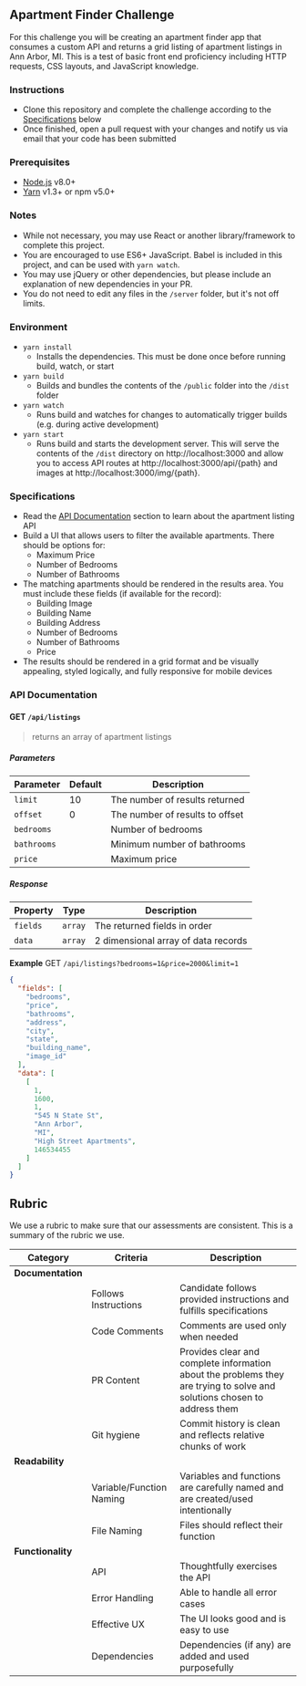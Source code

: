 

## Apartment Finder Challenge

For this challenge you will be creating an apartment finder app that consumes a custom API and returns a grid listing of apartment listings in Ann Arbor, MI. This is a test of basic front end proficiency including HTTP requests, CSS layouts, and JavaScript knowledge.

### Instructions

- Clone this repository and complete the challenge according to the [Specifications](#specifications) below
- Once finished, open a pull request with your changes and notify us via email that your code has been submitted

### Prerequisites

- [Node.js](https://nodejs.org/en/) v8.0+
- [Yarn](https://yarnpkg.com/en/docs/install) v1.3+ or npm v5.0+

### Notes

- While not necessary, you may use React or another library/framework to complete this project.
- You are encouraged to use ES6+ JavaScript. Babel is included in this project, and can be used with `yarn watch`.
- You may use jQuery or other dependencies, but please include an explanation of new dependencies in your PR.
- You do not need to edit any files in the `/server` folder, but it's not off limits.

### Environment

- `yarn install`
  - Installs the dependencies. This must be done once before running build, watch, or start
- `yarn build`
  - Builds and bundles the contents of the `/public` folder into the `/dist` folder
- `yarn watch`
  - Runs build and watches for changes to automatically trigger builds (e.g. during active development)
- `yarn start`
  - Runs build and starts the development server. This will serve the contents of the `/dist` directory on http://localhost:3000 and allow you to access API routes at http://localhost:3000/api/{path} and images at http://localhost:3000/img/{path}.

### Specifications

- Read the [API Documentation](#api-documentation) section to learn about the apartment listing API
- Build a UI that allows users to filter the available apartments. There should be options for:
  - Maximum Price
  - Number of Bedrooms
  - Number of Bathrooms
- The matching apartments should be rendered in the results area. You must include these fields (if available for the record):
  - Building Image
  - Building Name
  - Building Address
  - Number of Bedrooms
  - Number of Bathrooms
  - Price
- The results should be rendered in a grid format and be visually appealing, styled logically, and fully responsive for mobile devices

### API Documentation

#### GET `/api/listings`

> returns an array of apartment listings

##### Parameters

| Parameter   | Default | Description                     |
| ----------- | ------- | ------------------------------- |
| `limit`     | 10      | The number of results returned  |
| `offset`    | 0       | The number of results to offset |
| `bedrooms`  |         | Number of bedrooms              |
| `bathrooms` |         | Minimum number of bathrooms     |
| `price`     |         | Maximum price                   |

##### Response

| Property | Type    | Description                         |
| -------- | ------- | ----------------------------------- |
| `fields` | `array` | The returned fields in order        |
| `data`   | `array` | 2 dimensional array of data records |

**Example**
GET `/api/listings?bedrooms=1&price=2000&limit=1`

```json
{
  "fields": [
    "bedrooms",
    "price",
    "bathrooms",
    "address",
    "city",
    "state",
    "building_name",
    "image_id"
  ],
  "data": [
    [
      1,
      1600,
      1,
      "545 N State St",
      "Ann Arbor",
      "MI",
      "High Street Apartments",
      146534455
    ]
  ]
}
```

## Rubric

We use a rubric to make sure that our assessments are consistent. This is a summary of the rubric we use.

| Category          | Criteria                 | Description                                                                                                              |
| ----------------- | ------------------------ | ------------------------------------------------------------------------------------------------------------------------ |
| **Documentation** |                          |                                                                                                                          |
|                   | Follows Instructions     | Candidate follows provided instructions and fulfills specifications                                                      |
|                   | Code Comments            | Comments are used only when needed                                                                                       |
|                   | PR Content               | Provides clear and complete information about the problems they are trying to solve and solutions chosen to address them |
|                   | Git hygiene              | Commit history is clean and reflects relative chunks of work                                                             |
| **Readability**   |                          |                                                                                                                          |
|                   | Variable/Function Naming | Variables and functions are carefully named and are created/used intentionally                                           |
|                   | File Naming              | Files should reflect their function                                                                                      |
| **Functionality** |                          |                                                                                                                          |
|                   | API                      | Thoughtfully exercises the API                                                                                           |
|                   | Error Handling           | Able to handle all error cases                                                                                           |
|                   | Effective UX             | The UI looks good and is easy to use                                                                                     |
|                   | Dependencies             | Dependencies (if any) are added and used purposefully                                                                    |
